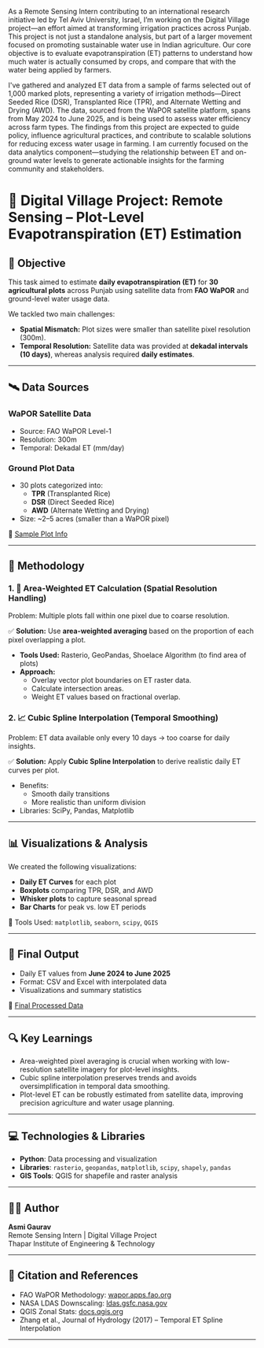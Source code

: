 As a Remote Sensing Intern contributing to an international research initiative led by Tel Aviv University, Israel, 
I’m working on the Digital Village project—an effort aimed at transforming irrigation practices across Punjab. 
This project is not just a standalone analysis, but part of a larger movement focused on promoting sustainable water use in Indian agriculture. 
Our core objective is to evaluate evapotranspiration (ET) patterns to understand how much water is actually consumed by crops, 
and compare that with the water being applied by farmers.

I've gathered and analyzed ET data from a sample of farms selected out of 1,000 marked plots, representing a variety of irrigation methods—Direct Seeded Rice (DSR), 
Transplanted Rice (TPR), and Alternate Wetting and Drying (AWD). The data, sourced from the WaPOR satellite platform, spans from May 2024 to June 2025, 
and is being used to assess water efficiency across farm types. The findings from this project are expected to guide policy, influence agricultural practices, 
and contribute to scalable solutions for reducing excess water usage in farming. I am currently focused on the data analytics component—studying the relationship between ET 
and on-ground water levels to generate actionable insights for the farming community and stakeholders.


# 🌾 Digital Village Project: Remote Sensing – Plot-Level Evapotranspiration (ET) Estimation

## 📌 Objective

This task aimed to estimate **daily evapotranspiration (ET)** for **30 agricultural plots** across Punjab using satellite data from **FAO WaPOR** and ground-level water usage data. 

We tackled two main challenges:
- **Spatial Mismatch:** Plot sizes were smaller than satellite pixel resolution (300m).
- **Temporal Resolution:** Satellite data was provided at **dekadal intervals (10 days)**, whereas analysis required **daily estimates**.

---

## 🛰️ Data Sources

### WaPOR Satellite Data
- Source: FAO WaPOR Level-1
- Resolution: 300m
- Temporal: Dekadal ET (mm/day)

### Ground Plot Data
- 30 plots categorized into:
  - **TPR** (Transplanted Rice)
  - **DSR** (Direct Seeded Rice)
  - **AWD** (Alternate Wetting and Drying)
- Size: ~2–5 acres (smaller than a WaPOR pixel)

🔗 [Sample Plot Info](https://docs.google.com/spreadsheets/d/1UrMY4plAIWYo_-UX7tvCAZfd4BBbuUAYrSaKru6elbY/edit?usp=sharing)

---

## 🧠 Methodology

### 1. 📏 Area-Weighted ET Calculation (Spatial Resolution Handling)
Problem: Multiple plots fall within one pixel due to coarse resolution.

✅ **Solution:** Use **area-weighted averaging** based on the proportion of each pixel overlapping a plot. 

- **Tools Used:** Rasterio, GeoPandas, Shoelace Algorithm (to find area of plots)
- **Approach:** 
  - Overlay vector plot boundaries on ET raster data.
  - Calculate intersection areas.
  - Weight ET values based on fractional overlap.

### 2. 📈 Cubic Spline Interpolation (Temporal Smoothing)
Problem: ET data available only every 10 days → too coarse for daily insights.

✅ **Solution:** Apply **Cubic Spline Interpolation** to derive realistic daily ET curves per plot.

- Benefits:
  - Smooth daily transitions
  - More realistic than uniform division
- Libraries: SciPy, Pandas, Matplotlib

---

## 📊 Visualizations & Analysis

We created the following visualizations:
- **Daily ET Curves** for each plot
- **Boxplots** comparing TPR, DSR, and AWD
- **Whisker plots** to capture seasonal spread
- **Bar Charts** for peak vs. low ET periods

📁 Tools Used: `matplotlib`, `seaborn`, `scipy`, `QGIS`

---

## 📁 Final Output

- Daily ET values from **June 2024 to June 2025**
- Format: CSV and Excel with interpolated data
- Visualizations and summary statistics

🔗 [Final Processed Data](https://docs.google.com/spreadsheets/d/1BIZ1y6_kQP5UEn6RG4NCZykfGErjCuwx8VpyyTQAMPo/edit?usp=sharing)

---

## 🔍 Key Learnings

- Area-weighted pixel averaging is crucial when working with low-resolution satellite imagery for plot-level insights.
- Cubic spline interpolation preserves trends and avoids oversimplification in temporal data smoothing.
- Plot-level ET can be robustly estimated from satellite data, improving precision agriculture and water usage planning.

---

## 💻 Technologies & Libraries

- **Python**: Data processing and visualization
- **Libraries**: `rasterio`, `geopandas`, `matplotlib`, `scipy`, `shapely`, `pandas`
- **GIS Tools**: QGIS for shapefile and raster analysis

---

## 👨‍🔬 Author

**Asmi Gaurav**  
Remote Sensing Intern | Digital Village Project  
Thapar Institute of Engineering & Technology

---

## 📌 Citation and References

- FAO WaPOR Methodology: [wapor.apps.fao.org](https://wapor.apps.fao.org/home/WAPOR_Methodology)
- NASA LDAS Downscaling: [ldas.gsfc.nasa.gov](https://ldas.gsfc.nasa.gov/)
- QGIS Zonal Stats: [docs.qgis.org](https://docs.qgis.org/)
- Zhang et al., Journal of Hydrology (2017) – Temporal ET Spline Interpolation

---

